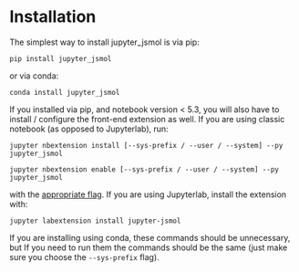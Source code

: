 # Installation


The simplest way to install jupyter_jsmol is via pip:

    pip install jupyter_jsmol

or via conda:

    conda install jupyter_jsmol


If you installed via pip, and notebook version < 5.3, you will also have to
install / configure the front-end extension as well. If you are using classic
notebook (as opposed to Jupyterlab), run:

    jupyter nbextension install [--sys-prefix / --user / --system] --py jupyter_jsmol

    jupyter nbextension enable [--sys-prefix / --user / --system] --py jupyter_jsmol

with the [appropriate flag](https://jupyter-notebook.readthedocs.io/en/stable/extending/frontend_extensions.html#installing-and-enabling-extensions). If you are using Jupyterlab, install the extension
with:

    jupyter labextension install jupyter-jsmol

If you are installing using conda, these commands should be unnecessary, but If
you need to run them the commands should be the same (just make sure you choose the
`--sys-prefix` flag).
